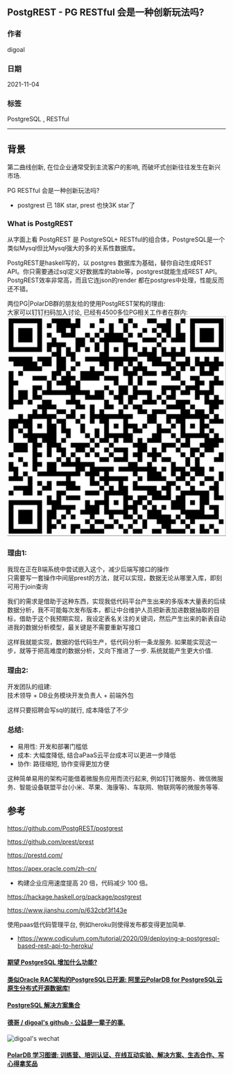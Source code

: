 ## PostgREST - PG RESTful 会是一种创新玩法吗?    
  
### 作者  
digoal  
  
### 日期  
2021-11-04  
  
### 标签  
PostgreSQL , RESTful    
  
----  
  
## 背景  
  
第二曲线创新, 在位企业通常受到主流客户的影响, 而破坏式创新往往发生在新兴市场.   
  
PG RESTful 会是一种创新玩法吗?    
- postgrest 已 18K star, prest 也快3K star了  
  
### What is PostgREST  
从字面上看 PostgREST 是 PostgreSQL+ RESTful的组合体，PostgreSQL是一个类似Mysql但比Mysql强大的多的关系性数据库。  
  
PostgREST是haskell写的，以 postgres 数据库为基础，替你自动生成REST API。你只需要通过sql定义好数据库的table等，postgrest就能生成REST API。 PostgREST效率非常高，而且它连json的render 都在postgres中处理，性能反而还不错。  
  
两位PG|PolarDB群的朋友给的使用PostgREST架构的理由:   
大家可以钉钉扫码加入讨论, 已经有4500多位PG相关工作者在群内: ![pic](../pic/dingding_pg_chat.png)    
  
### 理由1:   
  
我现在正在B端系统中尝试嵌入这个，减少后端写接口的操作  
只需要写一套操作中间层prest的方法，就可以实现，数据无论从哪里入库，即刻可用于join查询  
  
我们的需求是借助于这种东西，实现我低代码平台产生出来的多版本大量表的后续数据分析，我不可能每次发布版本，都让中台维护人员把新表加进数据抽取的目标，借助于这个我预期实现，我设定表名关注的关键词，然后产生出来的新表自动进我的数据分析模型，最关键是不需要重新写接口  
  
这样我就能实现，数据的低代码生产，低代码分析一条龙服务. 如果能实现这一步，就等于把高难度的数据分析，又向下推进了一步. 系统就能产生更大价值.   
  
### 理由2:   
  
开发团队的组建:  
技术领导 + DB业务模块开发负责人 + 前端外包  
  
这样只要招聘会写sql的就行, 成本降低了不少  
  
  
### 总结:   
- 易用性: 开发和部署门槛低  
- 成本: 大幅度降低, 结合aPaaS云平台成本可以更进一步降低  
- 协作: 路径缩短, 协作变得更加方便  
  
这种简单易用的架构可能借着微服务应用而流行起来, 例如钉钉微服务、微信微服务、智能设备联盟平台(小米、苹果、海康等)、车联网、物联网等的微服务等等.    
  
## 参考  
  
https://github.com/PostgREST/postgrest  
  
https://github.com/prest/prest  
  
https://prestd.com/  
  
https://apex.oracle.com/zh-cn/  
- 构建企业应用速度提高 20 倍，代码减少 100 倍。    
  
https://hackage.haskell.org/package/postgrest  
  
https://www.jianshu.com/p/632cbf3f143e  
  
使用paas低代码管理平台, 例如heroku则使得发布都变得更加简单.   
- https://www.codiculum.com/tutorial/2020/09/deploying-a-postgresql-based-rest-api-to-heroku/  
   
  
#### [期望 PostgreSQL 增加什么功能?](https://github.com/digoal/blog/issues/76 "269ac3d1c492e938c0191101c7238216")
  
  
#### [类似Oracle RAC架构的PostgreSQL已开源: 阿里云PolarDB for PostgreSQL云原生分布式开源数据库!](https://github.com/ApsaraDB/PolarDB-for-PostgreSQL "57258f76c37864c6e6d23383d05714ea")
  
  
#### [PostgreSQL 解决方案集合](https://yq.aliyun.com/topic/118 "40cff096e9ed7122c512b35d8561d9c8")
  
  
#### [德哥 / digoal's github - 公益是一辈子的事.](https://github.com/digoal/blog/blob/master/README.md "22709685feb7cab07d30f30387f0a9ae")
  
  
![digoal's wechat](../pic/digoal_weixin.jpg "f7ad92eeba24523fd47a6e1a0e691b59")
  
  
#### [PolarDB 学习图谱: 训练营、培训认证、在线互动实验、解决方案、生态合作、写心得拿奖品](https://www.aliyun.com/database/openpolardb/activity "8642f60e04ed0c814bf9cb9677976bd4")
  

